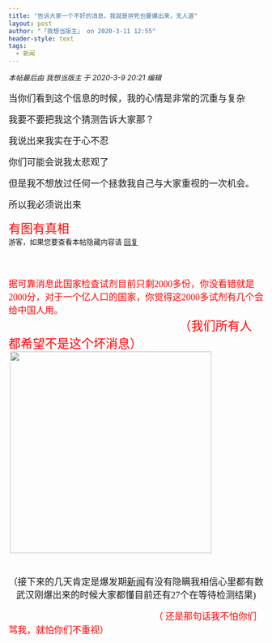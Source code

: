 ```yaml
---
title: "告诉大家一个不好的消息，我就是拼死也要爆出来，无人道"
layout: post
author: "「我想当版主」 on 2020-3-11 12:55"
header-style: text
tags:
  - 新闻
---
```


<head>
 <script type="text/javascript">replyreload += ',' + 6376101;</script>
</head>
<body>
 <i class="pstatus"> 本帖最后由 我想当版主 于 2020-3-9 20:21 编辑 </i>
 <br> 
 <br> 
 <font face="微软雅黑"><font size="4">当你们看到这个信息的时候，我的心情是非常的沉重与复杂</font><br> <br> <font size="4">我要不要把我这个猜测告诉大家那？</font><br> <br> <font size="4">我说出来我实在于心不忍</font><br> <br> <font size="4">你们可能会说我太悲观了</font><br> <br> <font size="4">但是我不想放过任何一个拯救我自己与大家重视的一次机会。</font><br> <br> <font size="4">所以我必须说出来&nbsp;&nbsp;</font><br> <br> </font>
 <font color="#ff00"><font face="微软雅黑"><font size="5">有图有真相</font></font></font>
 <font face="微软雅黑"><br> </font> 
 <div class="locked">
   游客，如果您要查看本帖隐藏内容请 
  <a href="forum.php?mod=post&amp;action=reply&amp;fid=2&amp;tid=576967" onclick="showWindow('reply', this.href)">回复</a> 
 </div>
 <font face="微软雅黑"><font size="4"><br> <br> </font></font>
 <br> 
 <font face="微软雅黑"><font size="4"><font color="#ff0000">据可靠消息此国家检查试剂目前只剩2000多份，你没看错就是2000分，对于一个亿人口的国家，你觉得这2000多试剂有几个会给中国人用。</font></font></font>
 <font face="微软雅黑"><font size="4"><br> &nbsp; &nbsp;&nbsp; &nbsp;&nbsp; &nbsp;&nbsp; &nbsp;&nbsp; &nbsp;&nbsp; &nbsp;&nbsp; &nbsp;&nbsp; &nbsp;&nbsp; &nbsp;&nbsp; &nbsp;&nbsp; &nbsp;&nbsp; &nbsp;&nbsp; &nbsp;&nbsp; &nbsp;&nbsp; &nbsp;&nbsp; &nbsp;&nbsp; &nbsp;&nbsp; &nbsp;&nbsp; &nbsp;&nbsp; &nbsp;&nbsp; &nbsp;&nbsp; &nbsp;&nbsp; &nbsp;&nbsp; &nbsp;&nbsp;&nbsp;</font></font>
 <font face="微软雅黑"><font size="5"><font color="#ff0000">（我们所有人都希望不是这个坏消息）</font></font></font>
 <font face="微软雅黑"><font size="4"> </font><br> 
  <div align="center"> 
   <div align="right"> 
    <font size="4"> 
     <ignore_js_op> 
      <img aid="1340318" src="https://bbs.boniu123.cc/data/attachment/forum/202003/09/192656be05ua1pfzq5hpa6.jpeg" zoomfile="data/attachment/forum/202003/09/192656be05ua1pfzq5hpa6.jpeg" file="data/attachment/forum/202003/09/192656be05ua1pfzq5hpa6.jpeg" width="398" inpost="1"> 
      <div class="tip tip_4 aimg_tip" id="aimg_1340318_menu" style="position: absolute; display: none" disautofocus="true"> 
       <div class="xs0"> 
        <p><strong>3e238b0741c94b94a3025376c676bd89.jpeg</strong> <em class="xg1">(25.97 KB, 下载次数: 0)</em></p> 
        <p> <a href="forum.php?mod=attachment&amp;aid=MTM0MDMxOHw0MjdiN2EyZXwxNTgzOTAzNDIxfDB8NTc2OTY3&amp;nothumb=yes" target="_blank">下载附件</a> &nbsp;<a href="javascript:;" onclick="showWindow(this.id, this.getAttribute('url'), 'get', 0);" id="savephoto_1340318" url="home.php?mod=spacecp&amp;ac=album&amp;op=saveforumphoto&amp;aid=1340318&amp;handlekey=savephoto_1340318">保存到相册</a> </p> 
        <p class="xg1 y"><span title="2020-3-9 19:26">前天&nbsp;19:26</span> 上传</p> 
       </div> 
       <div class="tip_horn"></div> 
      </div> 
     </ignore_js_op> &nbsp; &nbsp;&nbsp; &nbsp;&nbsp; &nbsp;&nbsp; &nbsp;&nbsp; &nbsp;&nbsp; &nbsp;&nbsp; &nbsp;&nbsp; &nbsp;&nbsp; &nbsp;&nbsp; &nbsp;&nbsp; &nbsp;&nbsp; &nbsp;&nbsp; &nbsp;&nbsp; &nbsp;&nbsp; &nbsp;&nbsp; &nbsp;&nbsp; &nbsp;&nbsp; &nbsp;&nbsp; &nbsp;&nbsp; &nbsp;&nbsp; &nbsp;&nbsp; &nbsp;&nbsp; &nbsp;&nbsp; &nbsp; </font> 
   </div> 
   <br> 
   <font size="4">（接下来的几天肯定是爆发期<a href="https://bbs.boniu123.cc/forum-279-1.html" target="_blank" class="relatedlink">新闻</a>有没有隐瞒我相信心里都有数武汉刚爆出来的时候大家都懂目前还有27个在等待检测结果)</font> 
  </div></font>
 <font face="微软雅黑"><br> </font>
 <font face="微软雅黑"><font size="4">&nbsp; &nbsp;&nbsp; &nbsp;&nbsp; &nbsp;&nbsp; &nbsp;&nbsp; &nbsp;&nbsp; &nbsp;&nbsp; &nbsp;&nbsp; &nbsp;&nbsp; &nbsp;&nbsp; &nbsp;&nbsp; &nbsp;&nbsp; &nbsp;&nbsp; &nbsp;&nbsp; &nbsp;&nbsp; &nbsp;&nbsp; &nbsp;&nbsp; &nbsp;&nbsp; &nbsp;&nbsp; &nbsp;&nbsp;&nbsp;</font></font>
 <font face="微软雅黑"><font color="#ff0000"><font size="5">&nbsp; &nbsp;</font><font size="4">（ 还是那句话我不怕你们骂我，就怕你们不重视）</font></font></font>
 <br>
</body>


